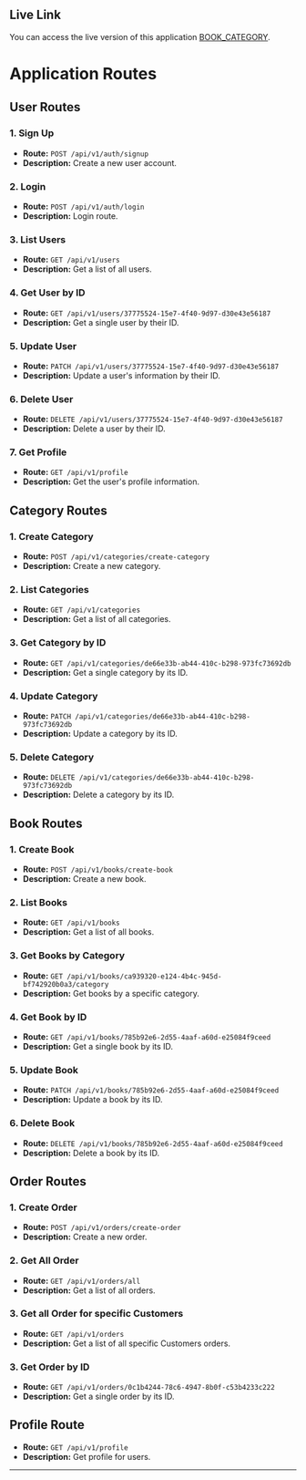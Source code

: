 ## Live Link

You can access the live version of this application [BOOK_CATEGORY](https://bookcategory-server.vercel.app).

# Application Routes

## User Routes

### 1. Sign Up

- **Route:** `POST /api/v1/auth/signup`
- **Description:** Create a new user account.

### 2. Login

- **Route:** `POST /api/v1/auth/login`
- **Description:** Login route.

### 3. List Users

- **Route:** `GET /api/v1/users`
- **Description:** Get a list of all users.

### 4. Get User by ID

- **Route:** `GET /api/v1/users/37775524-15e7-4f40-9d97-d30e43e56187`
- **Description:** Get a single user by their ID.

### 5. Update User

- **Route:** `PATCH /api/v1/users/37775524-15e7-4f40-9d97-d30e43e56187`
- **Description:** Update a user's information by their ID.

### 6. Delete User

- **Route:** `DELETE /api/v1/users/37775524-15e7-4f40-9d97-d30e43e56187`
- **Description:** Delete a user by their ID.

### 7. Get Profile

- **Route:** `GET /api/v1/profile`
- **Description:** Get the user's profile information.

## Category Routes

### 1. Create Category

- **Route:** `POST /api/v1/categories/create-category`
- **Description:** Create a new category.

### 2. List Categories

- **Route:** `GET /api/v1/categories`
- **Description:** Get a list of all categories.

### 3. Get Category by ID

- **Route:** `GET /api/v1/categories/de66e33b-ab44-410c-b298-973fc73692db`
- **Description:** Get a single category by its ID.

### 4. Update Category

- **Route:** `PATCH /api/v1/categories/de66e33b-ab44-410c-b298-973fc73692db`
- **Description:** Update a category by its ID.

### 5. Delete Category

- **Route:** `DELETE /api/v1/categories/de66e33b-ab44-410c-b298-973fc73692db`
- **Description:** Delete a category by its ID.

## Book Routes

### 1. Create Book

- **Route:** `POST /api/v1/books/create-book`
- **Description:** Create a new book.

### 2. List Books

- **Route:** `GET /api/v1/books`
- **Description:** Get a list of all books.

### 3. Get Books by Category

- **Route:** `GET /api/v1/books/ca939320-e124-4b4c-945d-bf742920b0a3/category`
- **Description:** Get books by a specific category.

### 4. Get Book by ID

- **Route:** `GET /api/v1/books/785b92e6-2d55-4aaf-a60d-e25084f9ceed`
- **Description:** Get a single book by its ID.

### 5. Update Book

- **Route:** `PATCH /api/v1/books/785b92e6-2d55-4aaf-a60d-e25084f9ceed`
- **Description:** Update a book by its ID.

### 6. Delete Book

- **Route:** `DELETE /api/v1/books/785b92e6-2d55-4aaf-a60d-e25084f9ceed`
- **Description:** Delete a book by its ID.

## Order Routes

### 1. Create Order

- **Route:** `POST /api/v1/orders/create-order`
- **Description:** Create a new order.

### 2. Get All Order

- **Route:** `GET /api/v1/orders/all`
- **Description:** Get a list of all orders.

### 3. Get all Order for specific Customers

- **Route:** `GET /api/v1/orders`
- **Description:** Get a list of all specific Customers orders.

### 3. Get Order by ID

- **Route:** `GET /api/v1/orders/0c1b4244-78c6-4947-8b0f-c53b4233c222`
- **Description:** Get a single order by its ID.

## Profile Route

- **Route:** `GET /api/v1/profile`
- **Description:** Get profile for users.

---

